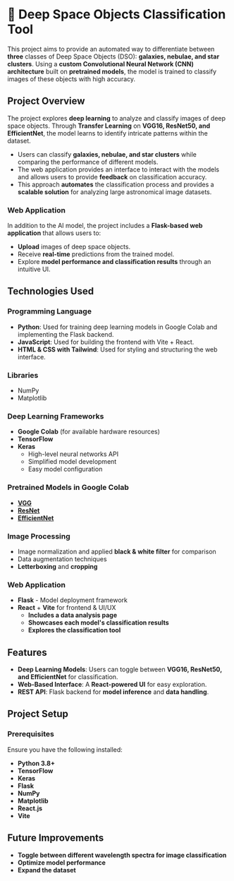 # 🌌 Deep Space Objects Classification Tool  

This project aims to provide an automated way to differentiate between **three** classes of Deep Space Objects (DSO): **galaxies, nebulae, and star clusters**. Using a **custom Convolutional Neural Network (CNN) architecture** built on **pretrained models**, the model is trained to classify images of these objects with high accuracy.  

## Project Overview  

The project explores **deep learning** to analyze and classify images of deep space objects. Through **Transfer Learning** on **VGG16, ResNet50, and EfficientNet**, the model learns to identify intricate patterns within the dataset.  

- Users can classify **galaxies, nebulae, and star clusters** while comparing the performance of different models.  
- The web application provides an interface to interact with the models and allows users to provide **feedback** on classification accuracy.  
- This approach **automates** the classification process and provides a **scalable solution** for analyzing large astronomical image datasets.  

### Web Application  
In addition to the AI model, the project includes a **Flask-based web application** that allows users to:  
- **Upload** images of deep space objects.
- Receive **real-time** predictions from the trained model.
- Explore **model performance and classification results** through an intuitive UI.  

## Technologies Used  

### **Programming Language**  
- **Python**: Used for training deep learning models in Google Colab and implementing the Flask backend.
- **JavaScript**: Used for building the frontend with Vite + React.
- **HTML & CSS with Tailwind**: Used for styling and structuring the web interface.

### **Libraries**  
- NumPy  
- Matplotlib  

### **Deep Learning Frameworks**  
- **Google Colab** (for available hardware resources)  
- **TensorFlow**  
- **Keras**  
  - High-level neural networks API  
  - Simplified model development  
  - Easy model configuration  

### **Pretrained Models in Google Colab**  
- **[VGG](https://arxiv.org/abs/1409.1556)**  
- **[ResNet](https://arxiv.org/abs/1512.03385)**  
- **[EfficientNet](https://arxiv.org/abs/1905.11946)**  

### **Image Processing**  
- Image normalization and applied **black & white filter** for comparison  
- Data augmentation techniques  
- **Letterboxing** and **cropping**  

### **Web Application**  
- **Flask** - Model deployment framework  
- **React** + **Vite** for frontend & UI/UX  
  - **Includes a data analysis page**  
  - **Showcases each model's classification results**  
  - **Explores the classification tool**  

## Features  

- **Deep Learning Models**: Users can toggle between **VGG16, ResNet50, and EfficientNet** for classification.  
- **Web-Based Interface**: A **React-powered UI** for easy exploration.  
- **REST API**: Flask backend for **model inference** and **data handling**.  

## Project Setup  

### **Prerequisites**  
Ensure you have the following installed:  

- **Python 3.8+**  
- **TensorFlow**  
- **Keras**  
- **Flask**  
- **NumPy**  
- **Matplotlib**  
- **React.js**  
- **Vite**  

## Future Improvements  

- **Toggle between different wavelength spectra for image classification**  
- **Optimize model performance**  
- **Expand the dataset**  

